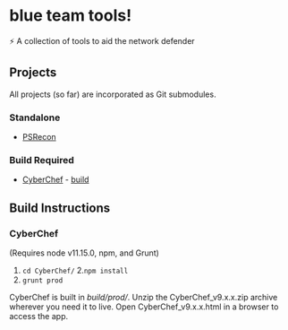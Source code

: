# blue team tools!
⚡️ A collection of tools to aid the network defender

## Projects
All projects (so far) are incorporated as Git submodules.

### Standalone
- [PSRecon](https://github.com/gfoss/PSRecon)

### Build Required
- [CyberChef](https://github.com/gchq/CyberChef) - [build](#cyberchef)

## Build Instructions
### CyberChef
(Requires node v11.15.0, npm, and Grunt)
1. `cd CyberChef/` 
2.`npm install`
3. `grunt prod`

CyberChef is built in *build/prod/*. Unzip the CyberChef\_v9.x.x.zip archive wherever you need it to live. Open CyberChef\_v9.x.x.html in a browser to access the app.
